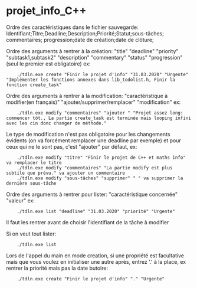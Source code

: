 # projet_info_C++
Ordre des caractéristiques dans le fichier sauvegarde: 
Identifiant;Titre;Deadline;Description;Priorité;Statut;sous-tâches; commentaires; progression;date de création;date de clôture;


Ordre des arguments à rentrer à la création: "title" "deadline" "priority" "subtask1,subtask2" "description" "commentary" "status" "progression"(seul le premier est obligatoire) ex:

        ./tdln.exe create "Finir le projet d'info" "31.03.2020" "Urgente" "Implémenter les fonctions annexes dans lib_todolist.h, Finir la fonction create_task"

Ordre des arguments à rentrer à la modification: "caractéristique à modifier(en français)" "ajouter/supprimer/remplacer" "modification" ex: 

        ./tdln.exe modify "commentaires" "ajouter " "Projet assez long: commencer tôt., La partie create_task est terminée mais looping infini avec les cin donc changer de méthode."
        
Le type de modification n'est pas obligatoire pour les changements évidents (on va forcément remplacer une deadline par exemple) et pour ceux qui ne le sont pas, c'est "ajouter" par défaut, ex:

        ./tdln.exe modify "titre" "Finir le projet de C++ et maths info" va remplacer le titre
        ./tdln.exe modify "commentaires" "La partie modify est plus subtile que prévu." va ajouter un commentaire
        ./tdln.exe modify "sous-tâches" "supprimer" " " va supprimer la dernière sous-tâche

Ordre des arguments à rentrer pour lister: "caractéristique concernée" "valeur" ex: 

        ./tdln.exe list "deadline" "31.03.2020" "priorité" "Urgente"
        
Il faut les rentrer avant de choisir l'identifiant de la tâche à modifier

Si on veut tout lister: 

        ./tdln.exe list

Lors de l'appel du main en mode creation, si une propriété est facultative mais que vous voulez en initialiser une autre après, entrez '.' à la place, ex rentrer la priorité mais pas la date butoire:

        ./tdln.exe create "Finir le projet d'info" "." "Urgente"
